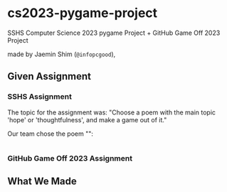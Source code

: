 # cs2023-pygame-project
SSHS Computer Science 2023 pygame Project + GitHub Game Off 2023 Project

made by Jaemin Shim (`@infopcgood`), 
## Given Assignment
### SSHS Assignment
The topic for the assignment was: "Choose a poem with the main topic 'hope' or 'thoughtfulness', and make a game out of it."

Our team chose the poem "":
```

```

### GitHub Game Off 2023 Assignment

## What We Made
